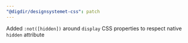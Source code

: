```yaml
---
"@digdir/designsystemet-css": patch
---
```


Added `:not([hidden])` around `display` CSS properties to respect native `hidden` attribute
